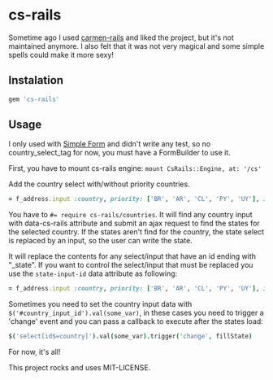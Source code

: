 # cs-rails

Sometime ago I used [carmen-rails](https://github.com/jim/carmen-rails) and liked the project, but it's not maintained anymore. I also felt that it was not very magical and some simple spells could make it more sexy!

## Instalation

```ruby
gem 'cs-rails'
```

## Usage

I only used with [Simple Form](https://github.com/plataformatec/simple_form) and didn't write any test, so no country_select_tag for now, you must have a FormBuilder to use it.

First, you have to mount cs-rails engine: `mount CsRails::Engine, at: '/cs'`

Add the country select with/without priority countries.

```ruby
= f_address.input :country, priority: ['BR', 'AR', 'CL', 'PY', 'UY'], input_html: { data: { cs_rails: true } }
```

You have to `#= require cs-rails/countries`. It will find any country input with data-cs-rails attribute and submit an ajax request to find the states for the selected country. If the states aren't find for the country, the state select is replaced by an input, so the user can write the state.

It will replace the contents for any select/input that have an id ending with "_state". If you want to control the select/input that must be replaced you use the `state-input-id` data attribute as following:

```ruby
= f_address.input :country, priority: ['BR', 'AR', 'CL', 'PY', 'UY'], input_html: { data: { cs_rails: true, state_input_id: 'target_input_id' } }
```

Sometimes you need to set the country input data with `$('#country_input_id').val(some_var)`, in these cases you need to trigger a 'change' event and you can pass a callback to execute after the states load:

```coffeescript
$('select[id$=country]').val(some_var).trigger('change', fillState)
```

For now, it's all!

This project rocks and uses MIT-LICENSE.